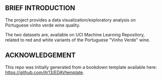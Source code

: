 ## BRIEF INTRODUCTION
The project provides a data visualization/exploratory analysis on Portuguese vinho verde wine quality. 

The two datasets are, available on UCI Machine Learning Repository, related to red and white variants of the Portuguese "Vinho Verde" wine.

## ACKNOWLEDGEMENT
This repo was initially generated from a bookdown template available here: https://github.com/jtr13/EDAVtemplate.





